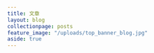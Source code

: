 ```yaml
---
title: 文章
layout: blog
collectionpage: posts
feature_image: "/uploads/top_banner_blog.jpg"
aside: true
---
```



